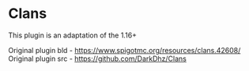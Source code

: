 # Clans
This plugin is an adaptation of the 1.16+

Original plugin bld - https://www.spigotmc.org/resources/clans.42608/
Original plugin src - https://github.com/DarkDhz/Clans



